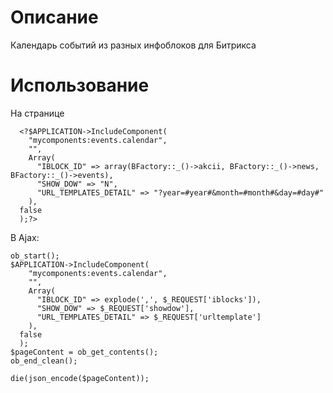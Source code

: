 # Описание

Календарь событий из разных инфоблоков для Битрикса

# Использование

На странице

```
  <?$APPLICATION->IncludeComponent(
    "mycomponents:events.calendar",
    "",
    Array(
      "IBLOCK_ID" => array(BFactory::_()->akcii, BFactory::_()->news, BFactory::_()->events),
      "SHOW_DOW" => "N",
      "URL_TEMPLATES_DETAIL" => "?year=#year#&month=#month#&day=#day#"
    ),
  false
  );?>

```

В Ajax:

```
ob_start();
$APPLICATION->IncludeComponent(
    "mycomponents:events.calendar",
    "",
    Array(
      "IBLOCK_ID" => explode(',', $_REQUEST['iblocks']),
      "SHOW_DOW" => $_REQUEST['showdow'],
      "URL_TEMPLATES_DETAIL" => $_REQUEST['urltemplate']
    ),
  false
  );
$pageContent = ob_get_contents();
ob_end_clean();

die(json_encode($pageContent));
```